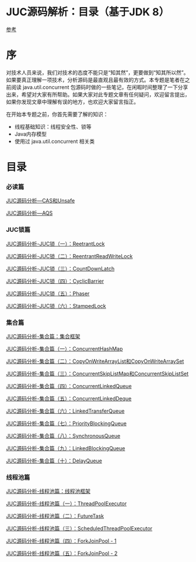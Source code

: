 # JUC源码解析：目录（基于JDK 8）

[参考](https://www.jianshu.com/p/af9c0f404a93)

# 序

对技术人员来说，我们对技术的态度不能只是“知其然”，更要做到“知其所以然”。如果要真正理解一项技术，分析源码是最直观且最有效的方式。本专题是笔者在之前阅读 java.util.concurrent 包源码时做的一些笔记，在闲暇时间整理了一下分享出来，希望对大家有所帮助。如果大家对此专题文章有任何疑问，欢迎留言提出，如果你发现文章中理解有误的地方，也欢迎大家留言指正。

在开始本专题之前，你首先需要了解的知识：

* 线程基础知识：线程安全性、锁等
* Java内存模型
* 使用过 java.util.concurrent 相关类

# 目录

### 必读篇

[JUC源码分析—CAS和Unsafe](https://www.jianshu.com/p/a897c4b8929f)

[JUC源码分析—AQS](https://www.jianshu.com/p/a8d27ba5db49)

### JUC锁篇

[JUC源码分析-JUC锁（一）：ReetrantLock](https://www.jianshu.com/p/38fe92bcca7e)

[JUC源码分析-JUC锁（二）：ReentrantReadWriteLock](https://www.jianshu.com/p/5aec3c3f8585)

[JUC源码分析-JUC锁（三）：CountDownLatch](https://www.jianshu.com/p/8eda056df7e2)

[JUC源码分析-JUC锁（四）：CyclicBarrier](https://www.jianshu.com/p/1693b305326b)

[JUC源码分析-JUC锁（五）：Phaser](https://www.jianshu.com/p/e5794645ca8d)

[JUC源码分析-JUC锁（六）：StampedLock](https://www.jianshu.com/p/bfd5d2321cc0)

### 集合篇

[JUC源码分析-集合篇：集合框架](https://www.jianshu.com/p/a14eb91de66e)

[JUC源码分析-集合篇（一）：ConcurrentHashMap](https://www.jianshu.com/p/0fb89aefac66)

[JUC源码分析-集合篇（二）：CopyOnWriteArrayList和CopyOnWriteArraySet](https://www.jianshu.com/p/8624ca4bc941)

[JUC源码分析-集合篇（三）：ConcurrentSkipListMap和ConcurrentSkipListSet](https://www.jianshu.com/p/8a223af84fc4)

[JUC源码分析-集合篇（四）：ConcurrentLinkedQueue](https://www.jianshu.com/p/0c5a672b2ade)

[JUC源码分析-集合篇（五）：ConcurrentLinkedDeque](https://www.jianshu.com/p/602b3240afaf)

[JUC源码分析-集合篇（六）：LinkedTransferQueue](https://www.jianshu.com/p/42ceaed2afe6)

[JUC源码分析-集合篇（七）：PriorityBlockingQueue](https://www.jianshu.com/p/fd26c91cd2a0)

[JUC源码分析-集合篇（八）：SynchronousQueue](https://www.jianshu.com/p/c4855acb57ec)

[JUC源码分析-集合篇（九）：LinkedBlockingQueue](https://www.jianshu.com/p/b888a1689822)

[JUC源码分析-集合篇（十）：DelayQueue](https://www.jianshu.com/p/ae2e05fd638f)

### 线程池篇

[JUC源码分析-线程池篇：线程池框架](https://www.jianshu.com/p/7a735d351391)

[JUC源码分析-线程池篇（一）：ThreadPoolExecutor](https://www.jianshu.com/p/7be43712ef21)

[JUC源码分析-线程池篇（二）：FutureTask](https://www.jianshu.com/p/d61d7ffa6abc)

[JUC源码分析-线程池篇（三）：ScheduledThreadPoolExecutor](https://www.jianshu.com/p/8c97953f2751)

[JUC源码分析-线程池篇（四）：ForkJoinPool - 1](https://www.jianshu.com/p/32a15ef2f1bf)

[JUC源码分析-线程池篇（五）：ForkJoinPool - 2](https://www.jianshu.com/p/6a14d0b54b8d)
